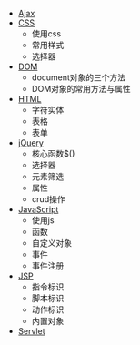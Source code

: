 * [Ajax](ajax.md)
* [CSS](css.md)
    - 使用css
    - 常用样式
    - 选择器
* [DOM](dom.md)
    - document对象的三个方法
    - DOM对象的常用方法与属性
* [HTML](html.md)
    - 字符实体
    - 表格
    - 表单
* [jQuery](jquery.md)
    - 核心函数$()
    - 选择器
    - 元素筛选
    - 属性
    - crud操作
* [JavaScript](js.md)
    - 使用js
    - 函数
    - 自定义对象
    - 事件
    - 事件注册
* [JSP](jsp.md)
    - 指令标识
    - 脚本标识
    - 动作标识
    - 内置对象
* [Servlet](servlet.md)

